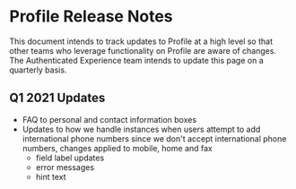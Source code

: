 # Profile Release Notes
This document intends to track updates to Profile at a high level so that other teams who leverage functionality on Profile are aware of changes. The Authenticated Experience team intends to update this page on a quarterly basis.


## Q1 2021 Updates
- FAQ to personal and contact information boxes
- Updates to how we handle instances when users attempt to add international phone numbers since we don't accept international phone numbers, changes applied to mobile, home and fax
  - field label updates
  - error messages
  - hint text 
  
